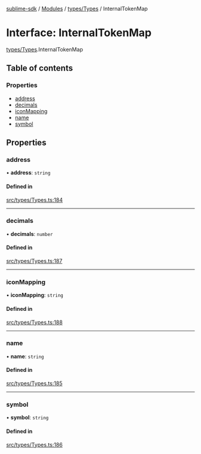 [sublime-sdk](../README.md) / [Modules](../modules.md) / [types/Types](../modules/types_Types.md) / InternalTokenMap

# Interface: InternalTokenMap

[types/Types](../modules/types_Types.md).InternalTokenMap

## Table of contents

### Properties

- [address](types_Types.InternalTokenMap.md#address)
- [decimals](types_Types.InternalTokenMap.md#decimals)
- [iconMapping](types_Types.InternalTokenMap.md#iconmapping)
- [name](types_Types.InternalTokenMap.md#name)
- [symbol](types_Types.InternalTokenMap.md#symbol)

## Properties

### address

• **address**: `string`

#### Defined in

[src/types/Types.ts:184](https://github.com/sublime-finance/sublime-sdk/blob/e0a8c27/src/types/Types.ts#L184)

___

### decimals

• **decimals**: `number`

#### Defined in

[src/types/Types.ts:187](https://github.com/sublime-finance/sublime-sdk/blob/e0a8c27/src/types/Types.ts#L187)

___

### iconMapping

• **iconMapping**: `string`

#### Defined in

[src/types/Types.ts:188](https://github.com/sublime-finance/sublime-sdk/blob/e0a8c27/src/types/Types.ts#L188)

___

### name

• **name**: `string`

#### Defined in

[src/types/Types.ts:185](https://github.com/sublime-finance/sublime-sdk/blob/e0a8c27/src/types/Types.ts#L185)

___

### symbol

• **symbol**: `string`

#### Defined in

[src/types/Types.ts:186](https://github.com/sublime-finance/sublime-sdk/blob/e0a8c27/src/types/Types.ts#L186)
